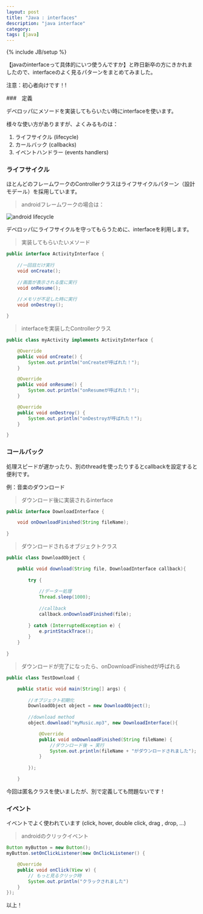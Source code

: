 ```yaml
---
layout: post
title: "Java : interfaces"
description: "java interface"
category: 
tags: [java]
---
```

{% include JB/setup %}

【javaのinterfaceって具体的にいつ使うんですか】と昨日新卒の方にきかれましたので、interfaceのよく見るパターンをまとめてみました。

<span class="alert">注意：初心者向けです！!</span>


###　定義

デベロッパにメソードを実装してもらいたい時にinterfaceを使います。

様々な使い方がありますが、よくみるものは：

1. ライフサイクル (lifecycle)
2. カールバック (callbacks)
3. イベントハンドラー (events handlers)


### ライフサイクル

ほとんどのフレームワークのControllerクラスはライフサイクルパターン（設計モデール）を採用しています。

> androidフレームワークの場合は：

![android lifecycle](http://s1.postimg.org/ejo1plbvj/p2_1.png "android lifecycle")

デベロッパにライフサイクルを守ってもらうために、interfaceを利用します。 

> 実装してもらいたいメソード

```java
public interface ActivityInterface {
	
	//一回目だけ実行
	void onCreate();
	
	//画面が表示される度に実行
	void onResume();
	
	//メモリが不足した時に実行
	void onDestroy();

}
```

> interfaceを実装したControllerクラス

```java
public class myActivity implements ActivityInterface {

	@Override
	public void onCreate() {
		System.out.println("onCreateが呼ばれた！");
	}

	@Override
	public void onResume() {
		System.out.println("onResumeが呼ばれた！");
	}

	@Override
	public void onDestroy() {
		System.out.println("onDestroyが呼ばれた！");
	}

}
```

### コールバック

処理スピードが遅かったり、別のthreadを使ったりするとcallbackを設定すると便利です。

例：音楽のダウンロード

> ダウンロード後に実装されるinterface

```java
public interface DownloadInterface {

	void onDownloadFinished(String fileName);
	
}

```

> ダウンロードされるオブジェクトクラス

```java
public class DownloadObject {

	public void download(String file, DownloadInterface callback){
		
		try {
			
			//データー処理
			Thread.sleep(1000);
			
			//callback
			callback.onDownloadFinished(file);
			
		} catch (InterruptedException e) {
			e.printStackTrace();
		}
	}
	
}
```

> ダウンロードが完了になったら、onDownloadFinishedが呼ばれる

```java
public class TestDownload {

	public static void main(String[] args) {
		
		//オブジェクト初期化
		DownloadObject object = new DownloadObject();
		
		//download method
		object.download("myMusic.mp3", new DownloadInterface(){

			@Override
			public void onDownloadFinished(String fileName) {
				//ダウンロード後 → 実行
				System.out.println(fileName + "がダウンロードされました");
			}
			
		});

	}
```


今回は匿名クラスを使いましたが、別で定義しても問題ないです！

### イベント

イベントでよく使われています (click, hover, double click, drag , drop, ...)

> androidのクリックイベント

```java
Button myButton = new Button();
myButton.setOnClickListener(new OnClickListener() {

	@Override
	public void onClick(View v) {
		// もっと見るクリック時
		System.out.println("クラックされました")
	}
});
```

以上！